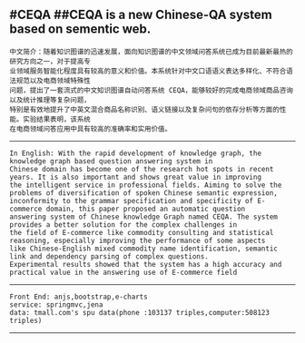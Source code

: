 #CEQA
##CEQA is a new Chinese-QA system based on sementic web.
-------------
	中文简介：随着知识图谱的迅速发展，面向知识图谱的中文领域问答系统已成为目前最新最热的研究方向之一，对于提高专
	业领域服务智能化程度具有较高的意义和价值。本系统针对中文口语语义表达多样化、不符合语法规范以及电商领域特殊性
	问题，提出了一套流式的中文知识图谱自动问答系统 CEQA，能够较好的完成电商领域商品咨询以及统计推理等复杂问题，
	特别是有效地提升了中英文混合商品名称识别、语义链接以及复杂问句的依存分析等方面的性能。实验结果表明，该系统
	在电商领域问答应用中具有较高的准确率和实用价值。
-------------
	In English: With the rapid development of knowledge graph, the knowledge graph based question answering system in
	Chinese domain has become one of the research hot spots in recent years. It is also important and shows great value in improving
	the intelligent service in professional fields. Aiming to solve the problems of diversification of spoken Chinese semantic expression,
	inconformity to the grammar specification and specificity of E-commerce domain, this paper proposed an automatic question
	answering system of Chinese knowledge Graph named CEQA. The system provides a better solution for the complex challenges in
	the field of E-commerce like commodity consulting and statistical reasoning, especially improving the performance of some aspects
	like Chinese-English mixed commodity name identification, semantic link and dependency parsing of complex questions.
	Experimental results showed that the system has a high accuracy and practical value in the answering use of E-commerce field
--------------
	Front End: anjs,bootstrap,e-charts
	service: springmvc,jena
	data: tmall.com's spu data(phone :103137 triples,computer:508123 triples)

--------------
